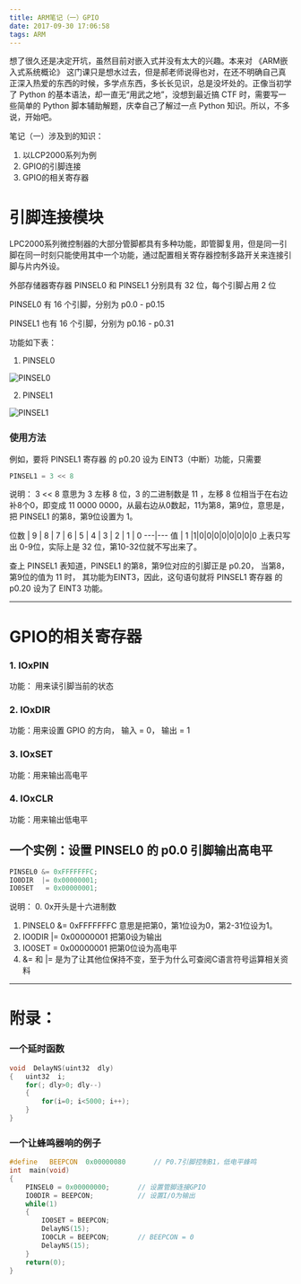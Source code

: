 ```yaml
---
title: ARM笔记（一）GPIO
date: 2017-09-30 17:06:58
tags: ARM
---
```


想了很久还是决定开坑，虽然目前对嵌入式并没有太大的兴趣。本来对 《ARM嵌入式系统概论》 这门课只是想水过去，但是郝老师说得也对，在还不明确自己真正深入热爱的东西的时候，多学点东西，多长长见识，总是没坏处的。正像当初学了 Python 的基本语法，却一直无“用武之地”，没想到最近搞 CTF 时，需要写一些简单的 Python 脚本辅助解题，庆幸自己了解过一点 Python 知识。所以，不多说，开始吧。

笔记（一）涉及到的知识：
1. 以LCP2000系列为例
2. GPIO的引脚连接
2. GPIO的相关寄存器

<!-- more -->
# 引脚连接模块

LPC2000系列微控制器的大部分管脚都具有多种功能，即管脚复用，但是同一引脚在同一时刻只能使用其中一个功能，通过配置相关寄存器控制多路开关来连接引脚与片内外设。

外部存储器寄存器 PINSEL0 和 PINSEL1 分别具有 32 位，每个引脚占用 2 位

PINSEL0 有 16 个引脚，分别为 p0.0 - p0.15

PINSEL1 也有 16 个引脚，分别为 p0.16 - p0.31

功能如下表：

1. PINSEL0

![PINSEL0](../../../../images/PINSEL0.png)

2. PINSEL1

![PINSEL1](../../../../images/PINSEL1.png)

### 使用方法

例如，要将 PINSEL1 寄存器 的 p0.20 设为 EINT3（中断）功能，只需要

```c
PINSEL1 = 3 << 8
```

说明：
3 << 8 意思为 3 左移 8 位，3 的二进制数是 11 ，左移 8 位相当于在右边补8个0，即变成 11 0000 0000，从最右边从0数起，11为第8，第9位，意思是，把 PINSEL1 的第8，第9位设置为 1。


位数 | 9 | 8 | 7 | 6 | 5 | 4 | 3 | 2 | 1 | 0
---|---
值 | 1 |1|0|0|0|0|0|0|0|0
上表只写出 0-9位，实际上是 32 位，第10-32位就不写出来了。

查上 PINSEL1 表知道，PINSEL1 的第8，第9位对应的引脚正是 p0.20， 当第8，第9位的值为 11 时， 其功能为EINT3，因此，这句语句就将 PINSEL1 寄存器 的 p0.20 设为了 EINT3 功能。




---
# GPIO的相关寄存器

### 1. IOxPIN

功能： 用来读引脚当前的状态


### 2. IOxDIR

功能：用来设置 GPIO 的方向， 输入 = 0， 输出 = 1


### 3. IOxSET

功能：用来输出高电平


### 4. IOxCLR

功能：用来输出低电平


## 一个实例：设置 PINSEL0 的 p0.0 引脚输出高电平

```c
PINSEL0 &= 0xFFFFFFFC;
IO0DIR  |= 0x00000001;
IO0SET   = 0x00000001;

```
说明：
0. 0x开头是十六进制数
1. PINSEL0 &= 0xFFFFFFFC 意思是把第0，第1位设为0，第2-31位设为1。
2. IO0DIR  |= 0x00000001 把第0设为输出
3. IO0SET   = 0x00000001 把第0位设为高电平
4. &= 和 |= 是为了让其他位保持不变，至于为什么可查阅C语言符号运算相关资料

---
# 附录：

### 一个延时函数

```c
void  DelayNS(uint32  dly)
{   uint32  i;
    for(; dly>0; dly--)
    {
        for(i=0; i<5000; i++);
    }
}

```

### 一个让蜂鸣器响的例子

```c
#define   BEEPCON  0x00000080       // P0.7引脚控制B1，低电平蜂鸣
int  main(void)
{  
    PINSEL0 = 0x00000000;       // 设置管脚连接GPIO   
    IO0DIR = BEEPCON;           // 设置I/O为输出
    while(1)
    {  
        IO0SET = BEEPCON;       
        DelayNS(15);
        IO0CLR = BEEPCON;       // BEEPCON = 0
        DelayNS(15);
    }
    return(0);
}

```
